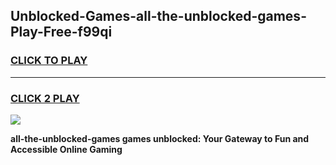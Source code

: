 
## Unblocked-Games-all-the-unblocked-games-Play-Free-f99qi
<h3>
<a href="https://premium76.site?title=all-the-unblocked-games&ref=23A">CLICK TO PLAY</a></h3>
<hr>

<h3>
<a href="https://premium76.site?title=all-the-unblocked-games&ref=23A">CLICK 2 PLAY</a>
  
</h3>

<a href="https://premium76.site?title=all-the-unblocked-games&ref=23A"><img src="https://clearcache.store/games.png"></a>


**all-the-unblocked-games games unblocked: Your Gateway to Fun and Accessible Online Gaming**
